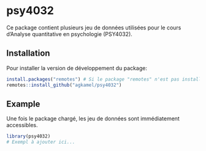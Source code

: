 
<!-- README.md is generated from README.Rmd. Please edit that file -->

# psy4032

<!-- badges: start -->
<!-- badges: end -->

Ce package contient plusieurs jeu de données utilisées pour le cours
d’Analyse quantitative en psychologie (PSY4032).

## Installation

Pour installer la version de développement du package:

``` r
install.packages("remotes") # Si le package "remotes" n'est pas installé.
remotes::install_github("agkamel/psy4032")
```

## Example

Une fois le package chargé, les jeu de données sont immédiatement
accessibles.

``` r
library(psy4032)
# Exempl à ajouter ici...
```
